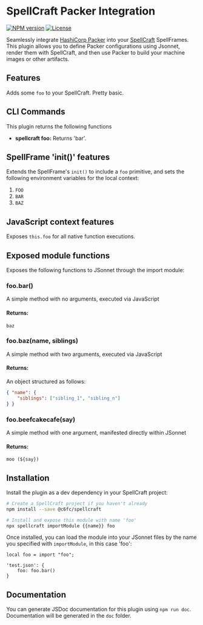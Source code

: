 # SpellCraft Packer Integration

[![NPM version](https://img.shields.io/npm/v/{{name}}.svg?style=flat)](https://www.npmjs.com/package/{{name}})
[![License](https://img.shields.io/npm/l/{{name}}.svg?style=flat)](https://opensource.org/licenses/MIT)

Seamlessly integrate [HashiCorp Packer](https://www.packer.io/) into your [SpellCraft](https://github.com/@c6fc/spellcraft) SpellFrames. This plugin allows you to define Packer configurations using Jsonnet, render them with SpellCraft, and then use Packer to build your machine images or other artifacts.

## Features

Adds some `foo` to your SpellCraft. Pretty basic.

## CLI Commands

This plugin returns the following functions
*	**spellcraft foo:** Returns 'bar'.

## SpellFrame 'init()' features

Extends the SpellFrame's `init()` to include a `foo` primitive, and sets the following environment variables for the local context:

1. `FOO`
2. `BAR`
3. `BAZ`

## JavaScript context features

Exposes `this.foo` for all native function executions.

## Exposed module functions

Exposes the following functions to JSonnet through the import module:

### foo.bar()

A simple method with no arguments, executed via JavaScript

#### Returns:

`baz`

### foo.baz(name, siblings)

A simple method with two arguments, executed via JavaScript

#### Returns:

An object structured as follows:

```json
{ "name": {
	"siblings": ["sibling_1", "sibling_n"]
} }
```

### foo.beefcakecafe(say)

A simple method with one argument, manifested directly within JSonnet

#### Returns:

`moo (${say})`


## Installation

Install the plugin as a dev dependency in your SpellCraft project:

```bash
# Create a SpellCraft project if you haven't already
npm install --save @c6fc/spellcraft

# Install and expose this module with name 'foo'
npx spellcraft importModule {{name}} foo
```

Once installed, you can load the module into your JSonnet files by the name you specified with `importModule`, in this case 'foo':

```jsonnet
local foo = import "foo";

'test.json': {
	foo: foo.bar()
}
```

## Documentation

You can generate JSDoc documentation for this plugin using `npm run doc`. Documentation will be generated in the `doc` folder.